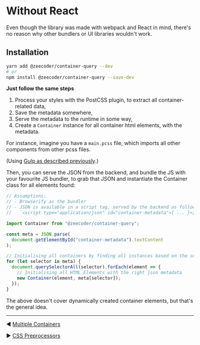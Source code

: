 # Without React

Even though the library was made with webpack and React in mind, there's no
reason why other bundlers or UI libraries wouldn't work.

## Installation

```sh
yarn add @zeecoder/container-query --dev
# or
npm install @zeecoder/container-query --save-dev
```

**Just follow the same steps**

1. Process your styles with the PostCSS plugin, to extract all container-related
   data,
2. Save the metadata somewhere,
3. Serve the metadata to the runtime in some way,
4. Create a `Container` instance for all container html elements, with the metadata.

For instance, imagine you have a `main.pcss` file, which imports all other
components from other pcss files.

(Using [Gulp as described previously](gulp.md).)

Then, you can serve the JSON from the backend, and bundle the JS with your
favourite JS bundler, to grab that JSON and instantiate the Container class for
all elements found:

```js
// Assumptions:
// - Browserify as the bundler
// - JSON is available in a script tag, served by the backend as follows:
//   `<script type="application/json" id="container-metadata">{ ... }</script>`

import Container from "@zeecoder/container-query";

const meta = JSON.parse(
  document.getElementById("container-metadata").textContent
);

// Initialising all containers by finding all instances based on the selectors
for (let selector in meta) {
  document.querySelectorAll(selector).forEach(element => {
    // Initialising all HTML Elements with the right json metadata
    new Container(element, meta[selector]);
  });
}
```

The above doesn't cover dynamically created container elements, but that's the
general idea.

---

◀️️ [Multiple Containers](multiple-containers.md)

▶️️ [CSS Preprocessors](css-preprocessors.md)
